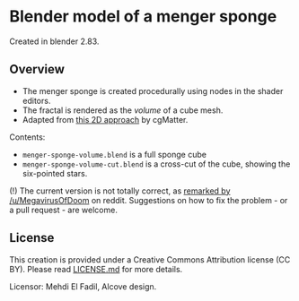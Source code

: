 #  Blender model of a menger sponge

Created in blender 2.83.

## Overview

* The menger sponge is created procedurally using nodes in the shader editors.
* The fractal is rendered as the _volume_ of a cube mesh.
* Adapted from [this 2D approach](https://www.youtube.com/watch?v=ZV38FriNoYc) by cgMatter.

Contents:

* `menger-sponge-volume.blend` is a full sponge cube
* `menger-sponge-volume-cut.blend` is a cross-cut of the cube, showing the six-pointed stars.


(!) The current version is not totally correct, as [remarked by /u/MegavirusOfDoom](https://www.reddit.com/r/fractals/comments/hjufap/crosssection_of_a_menger_sponge/fwon1et/) on reddit. Suggestions on how to fix the problem - or a pull request - are welcome.

## License

This creation is provided under a Creative Commons Attribution license (CC BY). Please read [LICENSE.md](LICENSE.md) for more details.

Licensor: Mehdi El Fadil, Alcove design.
